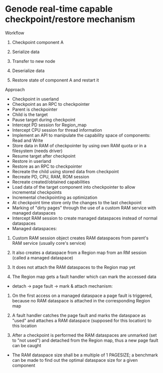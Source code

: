 # Genode real-time capable checkpoint/restore mechanism

Workflow

1. Checkpoint component A

2. Serialize data

3. Transfer to new node

4. Deserialize data

5. Restore state of component A and restart it


Approach
* Checkpoint in userland
 * Checkpoint as an RPC to checkpointer
 * Parent is checkpointer
 * Child is the target
 * Pause target during checkpoint
 * Intercept PD session for Region_map
 * Intercept CPU session for thread information
 * Implement an API to manipulate the capability space of components: Read and Write
 * Store data in RAM of checkpointer by using own RAM quota or in a filesystem (needs driver)
 * Resume target after checkpoint
* Restore in userland
 * Restore as an RPC to checkpointer
 * Recreate the child using stored data from checkpoint
 * Recreate PD, CPU, RAM, ROM session
 * Recreate created/obtained capabilities
 * Load data of the target component into checkpointer to allow incremental checkpoints
* Incremental checkpointing as optimization
 * At checkpoint time store only the changes to the last checkpoint
 * Marking of "dirty pages" through the use of a custom RAM service with managed dataspaces
 * Intercept RAM session to create managed dataspaces instead of normal dataspaces
 * Managed dataspaces: 

1. Custom RAM session object creates RAM dataspaces from parent's RAM service (usually core's service)

2. It also creates a dataspace from a Region map from an RM session (called a managed dataspace)

3. It does not attach the RAM dataspaces to the Region map yet

4. The Region map gets a fault handler which can mark the accessed data


 * detach -> page fault -> mark & attach mechanism:


1. On the first access on a managed dataspace a page fault is triggered, because no RAM dataspace is attached in the corresponding Region map

2. A fault handler catches the page fault and marks the dataspace as "used" and attaches a RAM dataspace (supposed for this location) to this location

3. After a checkpoint is performed the RAM dataspaces are unmarked (set to "not used") and detached from the Region map, thus a new page fault can be caught

 * The RAM dataspace size shall be a multiple of 1 PAGESIZE; a benchmark can be made to find out the optimal dataspace size for a given component
